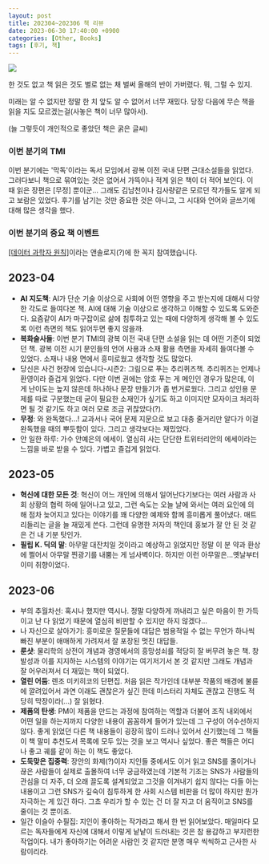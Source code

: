 ```yaml
---
layout: post
title: 202304~202306 책 리뷰
date: 2023-06-30 17:40:00 +0900
categories: [Other, Books]
tags: [후기, 책]
---
```


[![](https://cojette.files.wordpress.com/2023/06/image.png)](https://cojette.files.wordpress.com/2023/06/image.png)

한 것도 없고 책 읽은 것도 별로 없는 채 벌써 올해의 반이 가버렸다. 뭐, 그럴 수 있지.

미래는 알 수 없지만 정말 한 치 앞도 알 수 없어서 너무 재밌다. 당장 다음에 무슨 책을 읽을 지도 모르겠는걸(사놓은 책이 너무 많아서). 

(늘 그렇듯이 개인적으로 좋았던 책은 굵은 글씨)

### 이번 분기의 TMI

이번 분기에는 '막독'이라는 독서 모임에서 광복 이전 국내 단편 근대소설들을 읽었다. 그러다보니 책으로 묶여있는 것은 없어서 가뜩이나 적게 읽은 책이 더 적어 보인다. 이 때 읽은 장편은 \[무정\] 뿐이군... 그래도 김남천이나 김사량같은 모르던 작가들도 알게 되고 보람은 있었다. 후기를 남기는 것만 중요한 것은 아니고, 그 시대와 언어와 글쓰기에 대해 많은 생각을 했다. 

### 이번 분기의 중요 책 이벤트

[\[데이터 과학자 원칙\]](https://cojette.github.io/posts/datascientistprinciple/)이라는 앤솔로지(?)에 한 꼭지 참여했습니다. 

## 2023-04

* **AI 지도책**: AI가 단순 기술 이상으로 사회에 어떤 영향을 주고 받는지에 대해서 다양한 각도로 들여다본 책. AI에 대해 기술 이상으로 생각하고 이해할 수 있도록 도와준다. 요즘같이 AI가 마구잡이로 삶에 침투하고 있는 때에 다양하게 생각해 볼 수 있도록 이런 측면의 책도 읽어두면 좋지 않을까. 
* **복화술사들**: 이번 분기 TMI의 광복 이전 국내 단편 소설을 읽는 데 어떤 기준이 되었던 책. 광복 이전 시기 문인들의 언어 사용과 소재 활용 측면을 자세히 들여다볼 수 있었다. 소재나 내용 면에서 흥미로웠고 생각할 것도 많았다. 
* 당신은 사건 현장에 있습니다-시즌2: 그림으로 푸는 추리퀴즈책. 추리퀴즈는 언제나 환영이라 즐겁게 읽었다. 다만 이번 권에는 암호 푸는 게 메인인 경우가 많은데, 이게 난이도는 높지 않은데 하나하나 문장 만들기가 좀 번거로웠다. 그리고 성인용 문제를 따로 구분했는데 굳이 필요한 소재인가 싶기도 하고 이미지만 모자이크 처리하면 될 것 같기도 하고 여러 모로 조금 귀찮았다(?).
* **무정**: 와 완독했다...! 교과서나 국어 문제 지문으로 보고 대충 줄거리만 알다가 이걸 완독했을 때의 뿌듯함이 있다. 그리고 생각보다는 재밌었다. 
* 안 일한 하루: 가수 안예은의 에세이. 열심히 사는 단단한 트위터리안의 에세이라는 느낌을 바로 받을 수 있다. 가볍고 즐겁게 읽었다. 

## 2023-05

* **혁신에 대한 모든 것**: 혁신이 어느 개인에 의해서 일어난다기보다는 여러 사람과 사회 상황의 협력 하에 일어나고 있고, 그런 속도는 오늘 날에 와서는 여러 요인에 의해 점차 늦어지고 있다는 이야기를 꽤 다양한 예제와 함께 흥미롭게 풀어냈다. 매트 리들리는 글을 늘 재밌게 쓴다. 그런데 유명한 저자의 책인데 홍보가 잘 안 된 것 같은 건 내 기분 탓인가. 
* **필립 K. 딕의 말**: 아무말 대잔치일 것이라고 예상하고 읽었지만 정말 이 분 약과 환상에 쩔어서 아무말 찐광기를 내뿜는 게 넘사벽이다. 하지만 이런 아무말은...옛날부터 이미 취향이었다. 

## 2023-06

* 부의 추월차선: 혹시나 했지만 역시나. 정말 다양하게 까내리고 싶은 마음이 한 가득이고 난 다 읽었기 때문에 열심히 비판할 수 있지만 하지 않겠다... 
* 나 자신으로 살아가기: 흥미로운 질문들에 대답은 범용적일 수 없는 무언가 하나씩 빠진 부분이 애매하게 가려져서 잘 포장된 멋진 대답들. 
* **룬샷**: 물리학의 상전이 개념과 경영에서의 흥망성쇠를 적당히 잘 버무려 놓은 책. 창발성과 이를 지지하는 시스템의 이야기는 여기저기서 본 것 같지만 그래도 개념과 잘 어우러져서 더 재밌는 책이 되었다. 
* **열린 어둠**: 렌조 미키히코의 단편집. 처음 읽은 작가인데 대부분 작품의 배경에 불륜에 깔려있어서 과연 이래도 괜찮은가 싶긴 한데 미스터리 자체도 괜찮고 진행도 적당히 막장이라(...) 잘 읽혔다. 
* **제품의 탄생**: PM이 제품을 만드는 과정에 참여하는 역할과 더불어 조직 내외에서 어떤 일을 하는지까지 다양한 내용이 꼼꼼하게 들어가 있는데 그 구성이 어수선하지 않다. 좋게 읽었던 다른 책 내용들이 굉장히 많이 드러나 있어서 신기했는데 그 책들이 책 말미 추천도서 목록에 모두 있는 것을 보고 역시나 싶었다. 좋은 책들은 어디나 좋고 궤를 같이 하는 이 책도 좋았다.
* **도둑맞은 집중력**: 장안의 화제(?)이자 지인들 중에서도 이거 읽고 SNS를 줄이거나 끊은 사람들이 실제로 출몰하여 너무 궁금하였는데 기본적 기조는 SNS가 사람들의 관심을 더 자주, 더 오래 끌도록 설계되었고 그것을 이겨내기 쉽지 않다는 다들 아는 내용이고 그런 SNS가 깊숙이 침투하게 한 사회 시스템 비판을 더 많이 하지만 뭔가 자극하는 게 있긴 하다. 그쵸 우리가 할 수 있는 건 더 잘 자고 더 움직이고 SNS를 줄이는 것 뿐이죠.
* 일간 이슬아 수필집: 지인이 좋아하는 작가라고 해서 한 번 읽어보았다. 매일마다 모르는 독자들에게 자신에 대해서 이렇게 낱낱이 드러내는 것은 참 용감하고 부지런한 작업이다. 내가 좋아하기는 어려운 사람인 것 같지만 분명 매우 씩씩하고 근사한 사람이리라.
